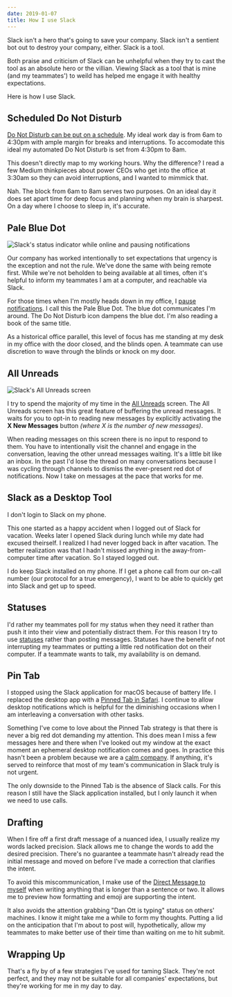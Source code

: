 ```yaml
---
date: 2019-01-07
title: How I use Slack
---
```


Slack isn't a hero that's going to save your company.
Slack isn't a sentient bot out to destroy your company, either.
Slack is a tool.

Both praise and criticism of Slack can be unhelpful when they try to cast the tool as an absolute hero or the villian.
Viewing Slack as a tool that is mine (and my teammates') to weild has helped me engage it with healthy expectations.

Here is how I use Slack.

## Scheduled Do Not Disturb

[Do Not Disturb can be put on a schedule](https://get.slack.help/hc/en-us/articles/214908388-Pause-notifications-with-Do-Not-Disturb#set-a-dnd-schedule).
My ideal work day is from 6am to 4:30pm with ample margin for breaks and interruptions.
To accomodate this ideal my automated Do Not Disturb is set from 4:30pm to 8am.

This doesn't directly map to my working hours.
Why the difference?
I read a few Medium thinkpieces about power CEOs who get into the office at 3:30am so they can avoid interruptions, and I wanted to mimmick that.

Nah.
The block from 6am to 8am serves two purposes.
On an ideal day it does set apart time for deep focus and planning when my brain is sharpest.
On a day where I choose to sleep in, it's accurate.

## Pale Blue Dot

![Slack's status indicator while online and pausing notifications](/images/slack_pale_blue_dot.png)

Our company has worked intentionally to set expectations that urgency is the exception and not the rule.
We've done the same with being remote first.
While we're not beholden to being available at all times, often it's helpful to inform my teammates I am at a computer, and reachable via Slack.

For those times when I'm mostly heads down in my office, I [pause notifications](https://get.slack.help/hc/en-us/articles/214908388-Pause-notifications-with-Do-Not-Disturb#pause-notifications).
I call this the Pale Blue Dot.
The blue dot communicates I'm around.
The Do Not Disturb icon dampens the blue dot.
I'm also reading a book of the same title.

As a historical office parallel, this level of focus has me standing at my desk in my office with the door closed, and the blinds open.
A teammate can use discretion to wave through the blinds or knock on my door.

## All Unreads

![Slack's All Unreads screen](/images/slack_all_unread.png)

I try to spend the majority of my time in the [All Unreads](https://get.slack.help/hc/en-us/articles/226410907-View-all-your-unread-messages) screen.
The All Unreads screen has this great feature of buffering the unread messages.
It waits for you to opt-in to reading new messages by explicitly activating the **X New Messages** button _(where X is the number of new messages)_.

When reading messages on this screen there is no input to respond to them.
You have to intentionally visit the channel and engage in the conversation, leaving the other unread messages waiting.
It's a little bit like an inbox.
In the past I'd lose the thread on many conversations because I was cycling through channels to dismiss the ever-present red dot of notifications.
Now I take on messages at the pace that works for me.

## Slack as a Desktop Tool

I don't login to Slack on my phone.

This one started as a happy accident when I logged out of Slack for vacation.
Weeks later I opened Slack during lunch while my date had excused theirself.
I realized I had never logged back in after vacation.
The better realization was that I hadn't missed anything in the away-from-computer time after vacation.
So I stayed logged out.

I do keep Slack installed on my phone.
If I get a phone call from our on-call number (our protocol for a true emergency), I want to be able to quickly get into Slack and get up to speed.

## Statuses

I'd rather my teammates poll for my status when they need it rather than push it into their view and potentially distract them.
For this reason I try to use [statuses](https://get.slack.help/hc/en-us/articles/201864558-Set-your-Slack-status-and-availability) rather than posting messages.
Statuses have the benefit of not interrupting my teammates or putting a little red notification dot on their computer.
If a teammate wants to talk, my availability is on demand.

## Pin Tab

I stopped using the Slack application for macOS because of battery life.
I replaced the desktop app with a [Pinned Tab in Safari](https://support.apple.com/guide/safari/pin-frequently-visited-websites-ibrw0495694f/mac).
I continue to allow desktop notifications which is helpful for the diminishing occasions when I am interleaving a conversation with other tasks.

Something I've come to love about the Pinned Tab strategy is that there is never a big red dot demanding my attention.
This does mean I miss a few messages here and there when I've looked out my window at the exact moment an ephemeral desktop notification comes and goes.
In practice this hasn't been a problem because we are a [calm company](https://amzn.to/2CVGZcP).
If anything, it's served to reinforce that most of my team's communication in Slack truly is not urgent.

The only downside to the Pinned Tab is the absence of Slack calls.
For this reason I still have the Slack application installed, but I only launch it when we need to use calls.

## Drafting

When I fire off a first draft message of a nuanced idea, I usually realize my words lacked precision.
Slack allows me to change the words to add the desired precision.
There's no guarantee a teammate hasn't already read the initial message and moved on before I've made a correction that clarifies the intent.

To avoid this miscommunication, I make use of the [Direct Message to myself](https://get.slack.help/hc/en-us/articles/219899267-Save-notes-and-files-in-your-personal-DM) when writing anything that is longer than a sentence or two.
It allows me to preview how formatting and emoji are supporting the intent.

It also avoids the attention grabbing "Dan Ott is typing" status on others' machines.
I know it might take me a while to form my thoughts.
Putting a lid on the anticipation that I'm about to post will, hypothetically, allow my teammates to make better use of their time than waiting on me to hit submit.

## Wrapping Up

That's a fly by of a few strategies I've used for taming Slack.
They're not perfect, and they may not be suitable for all companies' expectations, but they're working for me in my day to day.
